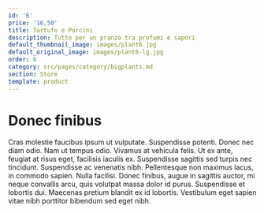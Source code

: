 ```yaml
---
id: '6'
price: '16,50'
title: Tartufo e Porcini
description: Tutto per un pranzo tra profumi e sapori
default_thumbnail_image: images/plant6.jpg
default_original_image: images/plant6-lg.jpg
order: 6
category: src/pages/category/bigplants.md
section: Store
template: product
---
```


# Donec finibus

Cras molestie faucibus ipsum ut vulputate. Suspendisse potenti. Donec nec diam odio. Nam ut tempus odio. Vivamus at vehicula felis. Ut ex ante, feugiat at risus eget, facilisis iaculis ex. Suspendisse sagittis sed turpis nec tincidunt. Suspendisse ac venenatis nibh. Pellentesque non maximus lacus, in commodo sapien. Nulla facilisi. Donec finibus, augue in sagittis auctor, mi neque convallis arcu, quis volutpat massa dolor id purus. Suspendisse et lobortis dui. Maecenas pretium blandit ex id lobortis. Vestibulum eget sapien vitae nibh porttitor bibendum sed eget nibh.